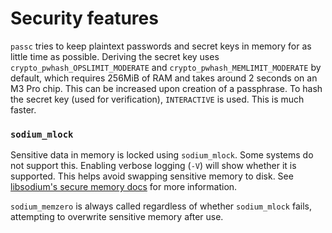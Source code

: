# Security features

`passc` tries to keep plaintext passwords and secret keys in memory for as little time as possible. Deriving the secret key uses `crypto_pwhash_OPSLIMIT_MODERATE` and `crypto_pwhash_MEMLIMIT_MODERATE` by default, which requires 256MiB of RAM and takes around 2 seconds on an M3 Pro chip. This can be increased upon creation of a passphrase. To hash the secret key (used for verification), `INTERACTIVE` is used. This is much faster.

### `sodium_mlock`

Sensitive data in memory is locked using `sodium_mlock`. Some systems do not support this. Enabling verbose logging (`-V`) will show whether it is supported. This helps avoid swapping sensitive memory to disk. See [libsodium's secure memory docs](https://doc.libsodium.org/memory_management) for more information.

`sodium_memzero` is always called regardless of whether `sodium_mlock` fails, attempting to overwrite sensitive memory after use.
